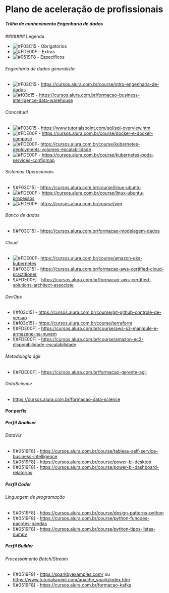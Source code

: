 # Plano de aceleração de profissionais
##### Trilha de conhecimento Engenharia de dados

####### Legenda
- ![#F03C15](https://via.placeholder.com/11/f03c15/000000?text=+) - Obrigatórios
- ![#FDE00F](https://via.placeholder.com/11/fde00f/000000?text=+) - Extras
- ![#0519F8](https://via.placeholder.com/11/1519F8/000000?text=+) - Específicos


###### Engenharia de dados generalista
- ![#F03C15](https://via.placeholder.com/15/f03c15/000000?text=+) - https://cursos.alura.com.br/course/intro-engenharia-de-dados
- ![#f03c15](https://via.placeholder.com/15/f03c15/000000?text=+) - https://cursos.alura.com.br/formacao-business-intelligence-data-warehouse

###### Conceitual
- ![#F03C15](https://via.placeholder.com/15/f03c15/000000?text=+) - https://www.tutorialspoint.com/sql/sql-overview.htm
- ![#FDE00F](https://via.placeholder.com/15/fde00f/000000?text=+) - https://cursos.alura.com.br/course/docker-e-docker-compose
- ![#FDE00F](https://via.placeholder.com/15/fde00f/000000?text=+)- https://cursos.alura.com.br/course/kubernetes-deployments-volumes-escalabilidade
- ![#FDE00F](https://via.placeholder.com/15/fde00f/000000?text=+) - https://cursos.alura.com.br/course/kubernetes-pods-services-configmap

###### Sistemas Operacionais
- ![#F03C15] - https://cursos.alura.com.br/course/linux-ubuntu
- ![#FDE00F](https://via.placeholder.com/15/fde00f/000000?text=+) - https://cursos.alura.com.br/course/linux-ubuntu-processos
- ![#FDE00F](https://via.placeholder.com/15/fde00f/000000?text=+)- https://cursos.alura.com.br/course/vim

###### Banco de dados
- ![#F03C15] - https://cursos.alura.com.br/formacao-modelagem-dados

###### Cloud
- ![#FDE00F](https://via.placeholder.com/15/fde00f/000000?text=+)- https://cursos.alura.com.br/course/amazon-eks-kubernetes
- ![#F03C15] - https://cursos.alura.com.br/formacao-aws-certified-cloud-practitioner
- ![#FDE00F] - https://cursos.alura.com.br/formacao-aws-certified-solutions-architect-associate

###### DevOps
- ![#f03c15] - https://cursos.alura.com.br/course/git-github-controle-de-versao
- ![#f03c15] - https://cursos.alura.com.br/course/terraform
- ![#FDE00F] - https://cursos.alura.com.br/course/aws-s3-manipule-e-armazene-na-nuvem
- ![#FDE00F] - https://cursos.alura.com.br/course/amazon-ec2-disponibilidade-escalabilidade

###### Metodologia ágil
- ![#FDE00F] - https://cursos.alura.com.br/formacao-gerente-agil

###### DataScience
- https://cursos.alura.com.br/formacao-data-science

#### Por perfis

##### Perfil Analiser

###### DataViz
- ![#0519F8] - https://cursos.alura.com.br/course/tableau-self-service-business-intelligence
- ![#0519F8] - https://cursos.alura.com.br/course/power-bi-desktop
- ![#0519F8] - https://cursos.alura.com.br/course/power-bi-dashboard-relatorios


##### Perfil Coder

###### Linguagem de programação
- ![#0519F8] - https://cursos.alura.com.br/course/design-patterns-python
- ![#0519F8] - https://cursos.alura.com.br/course/python-funcoes-pacotes-pandas
- ![#0519F8] - https://cursos.alura.com.br/course/python-tipos-listas-numpy


##### Perfil Builder

###### Processamento Batch/Stream
- ![#0519F8] - https://sparkbyexamples.com/ ou https://www.tutorialspoint.com/apache_spark/index.htm
- ![#0519F8] - https://cursos.alura.com.br/formacao-kafka
